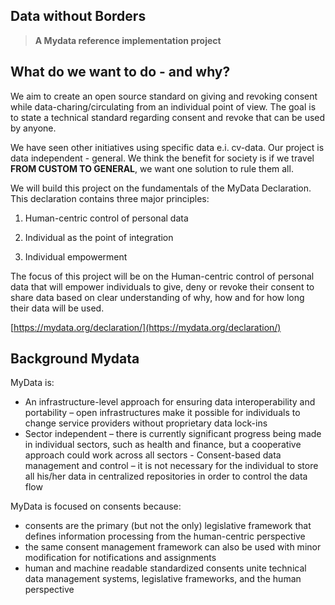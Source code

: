 


## Data without Borders
>**A Mydata reference implementation project**
>
## What do we want to do - and why?

  We aim to create an open source standard on giving and revoking consent while data-charing/circulating from an individual point of view. The goal is to state a technical standard regarding consent and revoke that can be used by anyone.

We have seen other initiatives using specific data e.i. cv-data. Our project is data independent - general. We think the benefit for society is if we travel **FROM CUSTOM TO GENERAL**, we want one solution to rule them all.

  We will build this project on the fundamentals of the MyData Declaration. This declaration contains three major principles:

1.  Human-centric control of personal data
    
2.  Individual as the point of integration
    
3.  Individual empowerment

The focus of this project will be on the Human-centric control of personal data that will empower individuals to give, deny or revoke their consent to share data based on clear understanding of why, how and for how long their data will be used.

[https://mydata.org/declaration/](https://mydata.org/declaration/)

## Background Mydata

MyData is:
-   An infrastructure-level approach for ensuring data interoperability and portability – open infrastructures make it possible for individuals to change service providers without proprietary data lock-ins
-    Sector independent – there is currently significant progress being made in individual sectors, such as health and finance, but a cooperative approach could work across all sectors
    -   Consent-based data management and control – it is not necessary for the individual to store all his/her data in centralized repositories in order to control the data flow
    
MyData is focused on consents because:
- consents are the primary (but not the only) legislative framework that defines information processing from the human-centric perspective
- the same consent management framework can also be used with minor modification for notifications and assignments    
- human and machine readable standardized consents unite technical data management systems, legislative frameworks, and the human perspective
<!--stackedit_data:
eyJoaXN0b3J5IjpbOTM2NTc2MTAyLC03OTIwOTgxNzhdfQ==
-->